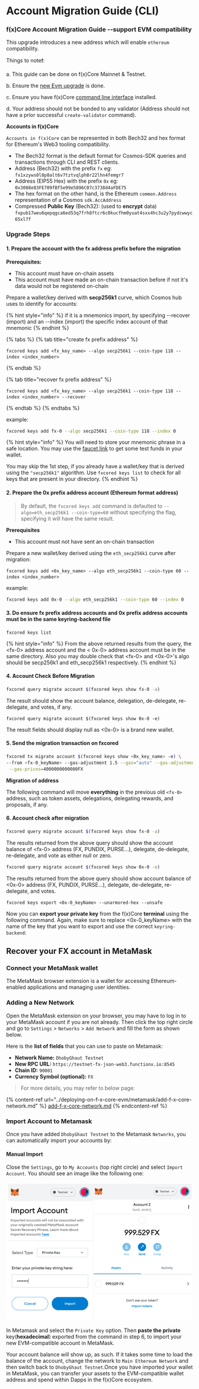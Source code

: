 # Account Migration Guide (CLI)

### f(x)Core Account Migration Guide --support EVM compatibility

This upgrade introduces a new address which will enable `ethereum` compatibility.

Things to note❗:

a. This guide can be done on f(x)Core Mainnet & Testnet.

b. Ensure the [new Evm upgrade](https://functionx.gitbook.io/home/f-x-core/setup-node/evm-upgrade-tutorial) is done.

c. Ensure you have f(x)Core [command line interface](https://functionx.gitbook.io/home/f-x-core/installation) installed.

d. Your address should not be bonded to any validator (Address should not have a prior successful `create-validator` command).

**Accounts in f(x)Core**

`Accounts in f(x)Core` can be represented in both Bech32 and hex format for Ethereum's Web3 tooling compatibility.

* The Bech32 format is the default format for Cosmos-SDK queries and transactions through CLI and REST clients.
* Address (Bech32) with the prefix `fx` eg: `fx1xzyws0l8p8alt6v7tztvqlph8r22lhn4femgr7`
* Address (EIP55 Hex) with the prefix `0x` eg: `0x3088e83FE709fBf5e99e5896C07c3738d4aFDE75`&#x20;
* The hex format on the other hand, is the Ethereum `common.Address` representation of a Cosmos `sdk.AccAddress`
* Compressed **Public Key** (Bech32): (used to **encrypt** data) `fxpub17weu6qepqgca6ed53q7frh8ftcr6c0kucfhm0yuat4sxx4hc3u2y7pydcwwyc65xl7f`

### Upgrade Steps

#### **1. Prepare the account with the fx address prefix before the migration**

**Prerequisites:**

* This account must have on-chain assets
* This account must have made an on-chain transaction before if not it's data would not be registered on-chain

Prepare a wallet/key derived with **secp256k1** curve, which Cosmos hub uses to identify for accounts:

{% hint style="info" %}
if it is a mnemonics import, by specifying --recover (import) and an --index (import) the specific index account of that mnemonic
{% endhint %}

{% tabs %}
{% tab title="create fx prefix address" %}
```shell
fxcored keys add <fx_key_name> --algo secp256k1 --coin-type 118 --index <index_number>
```
{% endtab %}

{% tab title="recover fx prefix address" %}
```shell
fxcored keys add <fx_key_name> --algo secp256k1 --coin-type 118 --index <index_number> --recover
```
{% endtab %}
{% endtabs %}

example:

```bash
fxcored keys add fx-0 --algo secp256k1 --coin-type 118 --index 0
```

{% hint style="info" %}
You will need to store your mnemonic phrase in a safe location. You may use the [faucet link](https://testnet-faucet.functionx.io/) to get some test funds in your wallet.

You may skip the 1st step, if you already have a wallet/key that is derived using the `"secp256k1"` algorithm. Use `fxcored keys list` to check for all keys that are present in your directory.
{% endhint %}

#### **2. Prepare the 0x prefix address account (Ethereum format address)**

> By default, the `fxcored keys add` command is defaulted to `--algo=eth_secp256k1 --coin-type=60` without specifying the flag, specifying it will have the same result.

**Prerequisites**

* This account must not have sent an on-chain transaction

Prepare a new wallet/key derived  using the `eth_secp256k1` curve after migration:

```shell
fxcored keys add <0x_key_name> --algo eth_secp256k1 --coin-type 60 --index <index_number>
```

example:

```bash
fxcored keys add 0x-0 --algo eth_secp256k1 --coin-type 60 --index 0
```

#### 3. **Do ensure fx prefix address accounts and 0x prefix address accounts must be in the same keyring-backend file**

```shell
fxcored keys list
```

{% hint style="info" %}
From the above returned results from the query, the \<fx-0> address account and the < 0x-0> address account must be in the same directory. Also you may double check that \<fx-0> and <0x-0>'s algo should be secp256k1 and eth\_secp256k1 respectively.
{% endhint %}

#### **4. Account Check Before Migration**

```bash
fxcored query migrate account $(fxcored keys show fx-0 -a)
```

The result should show the account balance, delegation, de-delegate, re-delegate, and votes, if any.

```shell
fxcored query migrate account $(fxcored keys show 0x-0 -e)
```

The result fields should display null as <0x-0> is a brand new wallet.

#### 5. Send the migration transaction on fxcored

```bash
fxcored tx migrate account $(fxcored keys show <0x_key_name> -e) \
--from <fx-0_keyName> --gas-adjustment 1.5 --gas="auto" --gas-adjustment=1.5 \
 --gas-prices=4000000000000FX
```

**Migration of address**

The following command will move **everything** in the previous old `<fx-0>` address, such as token assets, delegations, delegating rewards, and proposals, if any.

#### 6. Account check after migration

```bash
fxcored query migrate account $(fxcored keys show fx-0 -a)
```

The results returned from the above query should show the account balance of \<fx-0> address (FX, PUNDIX, PURSE...), delegate, de-delegate, re-delegate, and vote as either null or zero.

```bash
fxcored query migrate account $(fxcored keys show 0x-0 -e)
```

The results returned from the above query should show account balance of <0x-0> address (FX, PUNDIX, PURSE...), delegate, de-delegate, re-delegate, and votes.

```
fxcored keys export <0x-0_keyName> --unarmored-hex --unsafe
```

Now you can **export your private key** from the f(x)Core **terminal** using the following command. Again, make sure to replace <0x-0\_keyName> with the name of the key that you want to export and use the correct `keyring-backend`:

## Recover your FX account in **MetaMask**

### **Connect your MetaMask wallet**

The MetaMask browser extension is a wallet for accessing Ethereum-enabled applications and managing user identities.

### **Adding a New Network**

Open the MetaMask extension on your browser, you may have to log in to your MetaMask account if you are not already. Then click the top right circle and go to `Settings` > `Networks` > `Add Network` and fill the form as shown below.

Here is the **list of fields** that you can use to paste on Metamask:

* **Network Name:** `DhobyGhaut Testnet`
* **New RPC URL:** `https://testnet-fx-json-web3.functionx.io:8545`
* **Chain ID:** `90001`
* **Currency Symbol (optional):** `FX`

> For more details, you may refer to below page:

{% content-ref url="../deploying-on-f-x-core-evm/metamask/add-f-x-core-network.md" %}
[add-f-x-core-network.md](../deploying-on-f-x-core-evm/metamask/add-f-x-core-network.md)
{% endcontent-ref %}

### **Import Account to Metamask**

Once you have added `DhobyGhaut Testnet` to the Metamask `Networks`, you can automatically import your accounts by:

#### **Manual Import**

Close the `Settings`, go to `My Accounts` (top right circle) and select `Import Account`. You should see an image like the following one:

![](<../.gitbook/assets/image (9).png>)

In Metamask and select the `Private Key` option. Then **paste the private** key(**hexadecimal**) exported from the command in step 6, to import your new EVM-compatible account in MetaMask.

Your account balance will show up, as such. If it takes some time to load the balance of the account, change the network to `Main Ethereum Network` and then switch back to `DhobyGhaut Testnet`.Once you have imported your wallet in MetaMask, you can transfer your assets to the EVM-compatible wallet address and spend within Dapps in the f(x)Core ecosystem.



